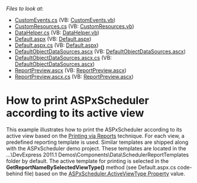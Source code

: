 <!-- default file list -->
*Files to look at*:

* [CustomEvents.cs](./CS/WebSite/App_Code/CustomEvents.cs) (VB: [CustomEvents.vb](./VB/WebSite/App_Code/CustomEvents.vb))
* [CustomResources.cs](./CS/WebSite/App_Code/CustomResources.cs) (VB: [CustomResources.vb](./VB/WebSite/App_Code/CustomResources.vb))
* [DataHelper.cs](./CS/WebSite/App_Code/DataHelper.cs) (VB: [DataHelper.vb](./VB/WebSite/App_Code/DataHelper.vb))
* [Default.aspx](./CS/WebSite/Default.aspx) (VB: [Default.aspx](./VB/WebSite/Default.aspx))
* [Default.aspx.cs](./CS/WebSite/Default.aspx.cs) (VB: [Default.aspx](./VB/WebSite/Default.aspx))
* [DefaultObjectDataSources.ascx](./CS/WebSite/DefaultObjectDataSources.ascx) (VB: [DefaultObjectDataSources.ascx](./VB/WebSite/DefaultObjectDataSources.ascx))
* [DefaultObjectDataSources.ascx.cs](./CS/WebSite/DefaultObjectDataSources.ascx.cs) (VB: [DefaultObjectDataSources.ascx](./VB/WebSite/DefaultObjectDataSources.ascx))
* [ReportPreview.ascx](./CS/WebSite/ReportPreview.ascx) (VB: [ReportPreview.ascx](./VB/WebSite/ReportPreview.ascx))
* [ReportPreview.ascx.cs](./CS/WebSite/ReportPreview.ascx.cs) (VB: [ReportPreview.ascx](./VB/WebSite/ReportPreview.ascx))
<!-- default file list end -->
# How to print ASPxScheduler according to its active view


<p>This example illustrates how to print the ASPxScheduler according to its active view based on the <a href="http://documentation.devexpress.com/#AspNet/CustomDocument6458"><u>Printing via Reports</u></a> technique. For each view, a predefined reporting template is used. Similar templates are shipped along with the ASPxScheduler demo project. These templates are located in the ...\DevExpress 2011.1 Demos\Components\Data\SchedulerReportTemplates folder by default. The active template for printing is selected in the <strong>GetReportNameBySelectedViewType()</strong> method (see Default.aspx.cs code-behind file) based on the <a href="http://documentation.devexpress.com/#AspNet/DevExpressWebASPxSchedulerASPxScheduler_ActiveViewTypetopic"><u>ASPxScheduler.ActiveViewType Property</u></a> value.</p>

<br/>


